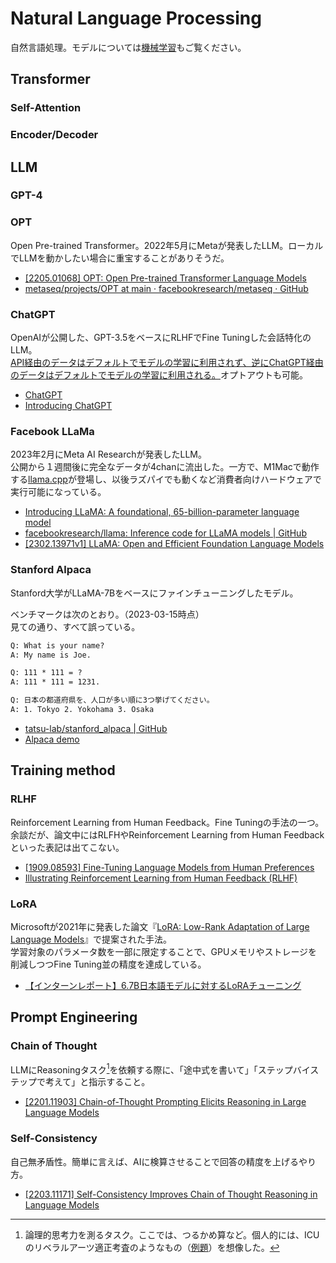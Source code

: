 # Natural Language Processing

自然言語処理。モデルについては[機械学習](../machine-learning/README.qmd)もご覧ください。

## Transformer

### Self-Attention

### Encoder/Decoder

## LLM

### GPT-4

### OPT

Open Pre-trained Transformer。2022年5月にMetaが発表したLLM。ローカルでLLMを動かしたい場合に重宝することがありそうだ。

- [\[2205.01068\] OPT: Open Pre-trained Transformer Language Models](https://arxiv.org/abs/2205.01068)
- [metaseq/projects/OPT at main · facebookresearch/metaseq · GitHub](https://github.com/facebookresearch/metaseq/tree/main/projects/OPT)

### ChatGPT

OpenAIが公開した、GPT-3.5をベースにRLHFでFine Tuningした会話特化のLLM。  
[API経由のデータはデフォルトでモデルの学習に利用されず、逆にChatGPT経由のデータはデフォルトでモデルの学習に利用される。](https://help.openai.com/en/articles/5722486-how-your-data-is-used-to-improve-model-performance)オプトアウトも可能。

- [ChatGPT](https://chat.openai.com/chat)
- [Introducing ChatGPT](https://openai.com/blog/chatgpt)

### Facebook LLaMa

2023年2月にMeta AI Researchが発表したLLM。  
公開から１週間後に完全なデータが4chanに流出した。一方で、M1Macで動作する[llama.cpp](https://github.com/ggerganov/llama.cpp)が登場し、以後ラズパイでも動くなど消費者向けハードウェアで実行可能になっている。

- [Introducing LLaMA: A foundational, 65\-billion\-parameter language model](https://ai.facebook.com/blog/large-language-model-llama-meta-ai/)
- [facebookresearch/llama: Inference code for LLaMA models | GitHub](https://github.com/facebookresearch/llama)
- [\[2302.13971v1\] LLaMA: Open and Efficient Foundation Language Models](https://arxiv.org/abs/2302.13971v1)

### Stanford Alpaca

Stanford大学がLLaMA-7Bをベースにファインチューニングしたモデル。

ベンチマークは次のとおり。（2023-03-15時点）  
見ての通り、すべて誤っている。

```txt
Q: What is your name?
A: My name is Joe.

Q: 111 * 111 = ?
A: 111 * 111 = 1231.

Q: 日本の都道府県を、人口が多い順に3つ挙げてください。
A: 1. Tokyo 2. Yokohama 3. Osaka
```

- [tatsu-lab/stanford_alpaca | GitHub](https://github.com/tatsu-lab/stanford_alpaca)
- [Alpaca demo](https://crfm.stanford.edu/alpaca/)

## Training method

### RLHF

Reinforcement Learning from Human Feedback。Fine Tuningの手法の一つ。  
余談だが、論文中にはRLFHやReinforcement Learning from Human Feedbackといった表記は出てこない。

- [\[1909.08593\] Fine-Tuning Language Models from Human Preferences](https://arxiv.org/abs/1909.08593)
- [Illustrating Reinforcement Learning from Human Feedback (RLHF)](https://huggingface.co/blog/rlhf)

### LoRA

Microsoftが2021年に発表した論文『[LoRA: Low-Rank Adaptation of Large Language Models](https://arxiv.org/abs/2106.09685)』で提案された手法。  
学習対象のパラメータ数を一部に限定することで、GPUメモリやストレージを削減しつつFine Tuning並の精度を達成している。

- [【インターンレポート】6.7B日本語モデルに対するLoRAチューニング](https://engineering.linecorp.com/ja/blog/lora-tuning-for-japanese-model)

## Prompt Engineering

### Chain of Thought

LLMにReasoningタスク[^reasoning]を依頼する際に、「途中式を書いて」「ステップバイステップで考えて」と指示すること。
[^reasoning]: 論理的思考力を測るタスク。ここでは、つるかめ算など。個人的には、ICUのリベラルアーツ適正考査のようなもの（[例題](https://icu.bucho.net/icu/pastexams/SAT80.pdf)）を想像した。

- [\[2201.11903\] Chain-of-Thought Prompting Elicits Reasoning in Large Language Models](https://arxiv.org/abs/2201.11903)

### Self-Consistency

自己無矛盾性。簡単に言えば、AIに検算させることで回答の精度を上げるやり方。  

- [\[2203.11171\] Self-Consistency Improves Chain of Thought Reasoning in Language Models](https://arxiv.org/abs/2203.11171)
